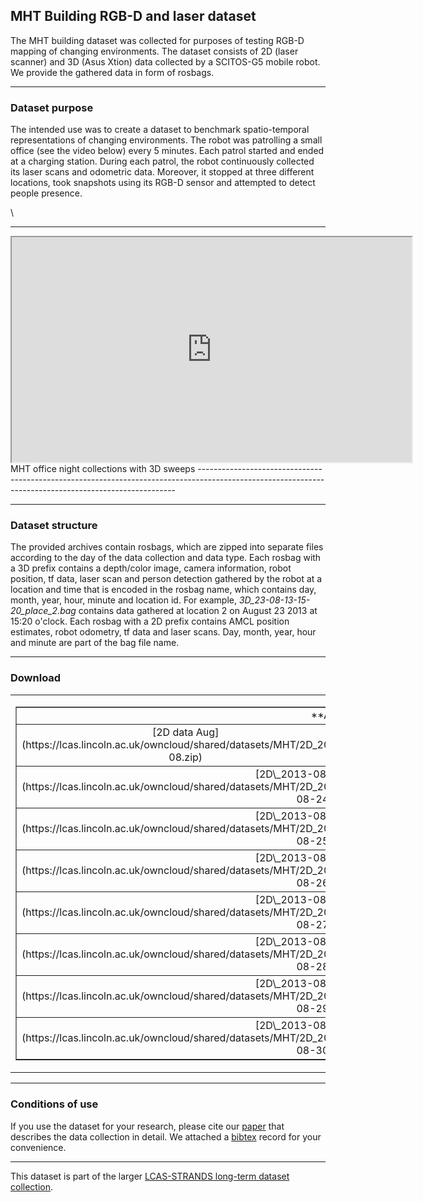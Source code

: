 <!DOCTYPE html>

MHT Building RGB-D and laser dataset
------------------------------------

The MHT building dataset was collected for purposes of testing RGB-D mapping of changing environments. The dataset consists of 2D (laser scanner) and 3D (Asus Xtion) data collected by a SCITOS-G5 mobile robot. We provide the gathered data in form of rosbags.

* * * * *

### Dataset purpose

The intended use was to create a dataset to benchmark spatio-temporal representations of changing environments. The robot was patrolling a small office (see the video below) every 5 minutes. Each patrol started and ended at a charging station. During each patrol, the robot continuously collected its laser scans and odometric data. Moreover, it stopped at three different locations, took snapshots using its RGB-D sensor and attempted to detect people presence.

\

  ------------------------------------------------------------------------------------------------------------------------------------------------------
  <iframe width="640" height="360" src="https://www.youtube.com/embed/_tXOevb51rc?feature=player_detailpage" frameborder="1" allowfullscreen></iframe>
  MHT office night collections with 3D sweeps
  ------------------------------------------------------------------------------------------------------------------------------------------------------

* * * * *

### Dataset structure

The provided archives contain rosbags, which are zipped into separate files according to the day of the data collection and data type. Each rosbag with a 3D prefix contains a depth/color image, camera information, robot position, tf data, laser scan and person detection gathered by the robot at a location and time that is encoded in the rosbag name, which contains day, month, year, hour, minute and location id. For example, *3D\_23-08-13-15-20\_place\_2.bag* contains data gathered at location 2 on August 23 2013 at 15:20 o'clock. Each rosbag with a 2D prefix contains AMCL position estimates, robot odometry, tf data and laser scans. Day, month, year, hour and minute are part of the bag file name.

* * * * *

### Download

<table border="0" align="center">
<tr>
<td>
<table border="1" align="center" cellspacing="5">
<tr>
<td colspan="2" align="center">
**August 2013**

</td>
</tr>
<tr>
<td align="center">
[2D data Aug](https://lcas.lincoln.ac.uk/owncloud/shared/datasets/MHT/2D_2013-08.zip)

</td>
<td align="center">
[3D data Aug](https://lcas.lincoln.ac.uk/owncloud/shared/datasets/MHT/3D_2013-08.zip)

</td>
</tr>
<tr>
<td align="right">
[2D\_2013-08-24](https://lcas.lincoln.ac.uk/owncloud/shared/datasets/MHT/2D_2013-08-24.zip)

</td>
<td>
[3D\_2013-08-24](https://lcas.lincoln.ac.uk/owncloud/shared/datasets/MHT/3D_2013-08-24.zip)

</td>
</tr>
<tr>
<td align="right">
[2D\_2013-08-25](https://lcas.lincoln.ac.uk/owncloud/shared/datasets/MHT/2D_2013-08-25.zip)

</td>
<td>
[3D\_2013-08-25](https://lcas.lincoln.ac.uk/owncloud/shared/datasets/MHT/3D_2013-08-25.zip)

</td>
</tr>
<tr>
<td align="right">
[2D\_2013-08-26](https://lcas.lincoln.ac.uk/owncloud/shared/datasets/MHT/2D_2013-08-26.zip)

</td>
<td>
[3D\_2013-08-26](https://lcas.lincoln.ac.uk/owncloud/shared/datasets/MHT/3D_2013-08-26.zip)

</td>
</tr>
<tr>
<td align="right">
[2D\_2013-08-27](https://lcas.lincoln.ac.uk/owncloud/shared/datasets/MHT/2D_2013-08-27.zip)

</td>
<td>
[3D\_2013-08-27](https://lcas.lincoln.ac.uk/owncloud/shared/datasets/MHT/3D_2013-08-27.zip)

</td>
</tr>
<tr>
<td align="right">
[2D\_2013-08-28](https://lcas.lincoln.ac.uk/owncloud/shared/datasets/MHT/2D_2013-08-28.zip)

</td>
<td>
[3D\_2013-08-28](https://lcas.lincoln.ac.uk/owncloud/shared/datasets/MHT/3D_2013-08-28.zip)

</td>
</tr>
<tr>
<td align="right">
[2D\_2013-08-29](https://lcas.lincoln.ac.uk/owncloud/shared/datasets/MHT/2D_2013-08-29.zip)

</td>
<td>
[3D\_2013-08-29](https://lcas.lincoln.ac.uk/owncloud/shared/datasets/MHT/3D_2013-08-29.zip)

</td>
</tr>
<tr>
<td align="right">
[2D\_2013-08-30](https://lcas.lincoln.ac.uk/owncloud/shared/datasets/MHT/2D_2013-08-30.zip)

</td>
<td>
[3D\_2013-08-30](https://lcas.lincoln.ac.uk/owncloud/shared/datasets/MHT/3D_2013-08-30.zip)

</td>
</tr>
</table>
</td>
<td width="30">
</td>
<td>
<table border="1" align="center" cellspacing="5">
<tr>
<td colspan="2" align="center">
**September 2013**

</td>
</tr>
<tr>
<td align="center">
[2D data Sep](https://lcas.lincoln.ac.uk/owncloud/shared/datasets/MHT/3D_2013-09.zip)

</td>
<td align="center">
[3D data Sep](https://lcas.lincoln.ac.uk/owncloud/shared/datasets/MHT/3D_2013-09.zip)

</td>
</tr>
<tr>
<td align="right">
[2D\_2013-09-01](https://lcas.lincoln.ac.uk/owncloud/shared/datasets/MHT/3D_2013-09-01.zip)

</td>
<td>
[3D\_2013-09-01](https://lcas.lincoln.ac.uk/owncloud/shared/datasets/MHT/3D_2013-09-01.zip)

</td>
</tr>
<tr>
<td align="right">
[2D\_2013-09-02](https://lcas.lincoln.ac.uk/owncloud/shared/datasets/MHT/3D_2013-09-01.zip)

</td>
<td>
[3D\_2013-09-02](https://lcas.lincoln.ac.uk/owncloud/shared/datasets/MHT/3D_2013-09-02.zip)

</td>
</tr>
<tr>
<td align="right">
[2D\_2013-09-03](https://lcas.lincoln.ac.uk/owncloud/shared/datasets/MHT/3D_2013-09-01.zip)

</td>
<td>
[3D\_2013-09-03](https://lcas.lincoln.ac.uk/owncloud/shared/datasets/MHT/3D_2013-09-03.zip)

</td>
</tr>
<tr>
<td align="right">
[2D\_2013-09-04](https://lcas.lincoln.ac.uk/owncloud/shared/datasets/MHT/3D_2013-09-01.zip)

</td>
<td>
[3D\_2013-09-04](https://lcas.lincoln.ac.uk/owncloud/shared/datasets/MHT/3D_2013-09-04.zip)

</td>
</tr>
<tr>
<td align="right">
[2D\_2013-09-05](https://lcas.lincoln.ac.uk/owncloud/shared/datasets/MHT/3D_2013-09-01.zip)

</td>
<td>
[3D\_2013-09-05](https://lcas.lincoln.ac.uk/owncloud/shared/datasets/MHT/3D_2013-09-05.zip)

</td>
</tr>
<tr>
<td align="right">
[2D\_2013-09-06](https://lcas.lincoln.ac.uk/owncloud/shared/datasets/MHT/3D_2013-09-01.zip)

</td>
<td>
[3D\_2013-09-06](https://lcas.lincoln.ac.uk/owncloud/shared/datasets/MHT/3D_2013-09-06.zip)

</td>
</tr>
<tr>
<td align="right">
[2D\_2013-09-07](https://lcas.lincoln.ac.uk/owncloud/shared/datasets/MHT/3D_2013-09-01.zip)

</td>
<td>
[3D\_2013-09-07](https://lcas.lincoln.ac.uk/owncloud/shared/datasets/MHT/3D_2013-09-07.zip)

</td>
</tr>
</table>
</td>
<tr>
</table>

* * * * *

### Conditions of use

If you use the dataset for your research, please cite our [paper](https://lcas.lincoln.ac.uk/owncloud/shared/datasets/MHT/paper.pdf) that describes the data collection in detail. We attached a [bibtex](https://lcas.lincoln.ac.uk/owncloud/shared/datasets/MHT/paper.bib) record for your convenience.

* * * * *

This dataset is part of the larger [LCAS-STRANDS long-term dataset collection](https://lcas.lincoln.ac.uk/owncloud/shared/datasets/index.html).

</p>


